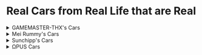 # Real Cars from Real Life that are Real

<details>
  <summary>GAMEMASTER-THX's Cars</summary>
  
  * huracan performante red bishop
  * shinkansen 700 design 1
  * shinkansen e4 design 1
</details>
<details>
  <summary>Mei Rummy's Cars</summary>
  
  All cars are from [GameModels](https://gamemodels.ru)
  * [Real] Koenigsegg Jesko Absolut
  * [Real] Lamborghini Veneno
  * [Real] Lancia Stratos 73 HF
  * [Real] RUF CTR Yellowbird
</details>
<details>
  <summary>Sunchipp's Cars</summary>
  
  * 67_corvette_eagle
  * classic_dmc
  * vw beetle sunroof
  * vw_beetle
  * vw_beetle_damage
  * vw_beetle_herbie
  * 1973 AMC Gremlin
  * 2023 Honda Accord Euro R
  * 2016 Honda NSX
  * 1960 Aston Martin DB5 (custom Particle Lag Warning)
  * The Red Baron [Plane]
  * 1970 Cadillac Hearse
  * Zenvo ST1
  * Lexus-is300 (Eastside Midnight Rush Promotion) (Rescaled)
  * 1956 Ford F100 Van
  * 1956 Ford F100 Van (LOST MC)
  * 1956 Ford F100 Van (Coca Cola)
  * 2013 Dodge Charger Police Car
  * 2007 Ford Crown Victoria Police Car
  * BMW M3 GTR (Updated with HD Textures and glass fix)
  * Hyundai N Vision 74 (Fixed Rear Wheels, Replaced Flight Mode)
  * Nissan GTR (Eastside Midnight Rush Promotion)
  * Aston Martin Vanquish (Eastside Midnight Rush Promotion)
  * Chevy Impala Nascar (Mountain Dew) (updated Boost Jets)
  * 82 Buick Regal (Mountain Dew) (Boost Jets updated)
  * 2005 Lexus IS 300 (Princess Robot Bubblegum Livery)
  * McMurtry Spéirling
  * [Real] Ferrari SF-25 [Lewis Madilton]
  * Wienermobile
</details>
<details>
  <summary>ΩPUS Cars</summary>
  
  * [Real] Chevy Blazer
</details>
